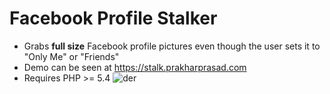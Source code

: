 Facebook Profile Stalker
========================

- Grabs **full size** Facebook profile pictures even though the user sets it to "Only Me" or "Friends"
- Demo can be seen at https://stalk.prakharprasad.com
- Requires PHP >= 5.4 
![der](javas:al)
